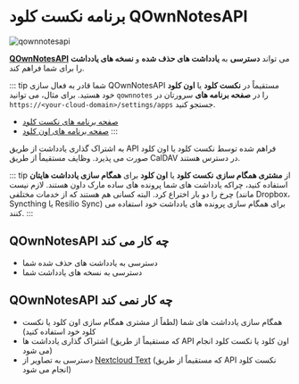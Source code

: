 # برنامه نکست کلود QOwnNotesAPI

![qownnotesapi](/img/qownnotesapi.png)

[**QOwnNotesAPI**](https://github.com/pbek/qownnotesapi) می تواند **دسترسی** به **یادداشت های حذف شده** و **نسخه های یادداشت** را برای شما فراهم کند.

::: tip
شما قادر به فعال سازی QOwnNotesAPI مستقیماً در **نکست کلود** یا **اون کلود** خود هستید. برای مثال، می توانید `qownnotes` را در **صفحه برنامه های** سرورتان در `https://<your-cloud-domain>/settings/apps` جستجو کنید.

- [صفحه برنامه های نکست کلود](https://apps.nextcloud.com/apps/qownnotesapi)
- [صفحه برنامه های اون کلود](https://marketplace.owncloud.com/apps/qownnotesapi)
:::

به اشتراک گذاری یادداشت از طریق API فراهم شده توسط نکست کلود یا اون کلود صورت می پذیرد. وظایف مستقیماً از طریق CalDAV در دسترس هستند.

::: tip
از **مشتری همگام سازی** **نکست کلود** یا **اون کلود** برای **همگام سازی یادداشت هایتان** استفاده کنید، چراکه یادداشت های شما پرونده های ساده مارک داون هستند. لازم نیست چرخ را دو بار اختراع کرد. البته کسانی هم هستند که از خدمات مختلفی (مانند Dropbox، Syncthing یا Resilio Sync) برای همگام سازی پرونده های یادداشت خود استفاده می کنند.
:::

## QOwnNotesAPI چه کار می کند

- دسترسی به یادداشت های حذف شده شما
- دسترسی به نسخه های یادداشت شما

## QOwnNotesAPI چه کار نمی کند

- همگام سازی یادداشت های شما (لطفاً از مشتری همگام سازی اون کلود یا نکست کلود خود استفاده کنید)
- اشتراک گذاری یادداشت ها (که مستقیماً از طریق API اون کلود یا نکست کلود انجام می شود)
- دسترسی به تصاویر از [Nextcloud Text](https://github.com/nextcloud/text) (که مستقیماً از طریق API نکست کلود انجام می شود)
